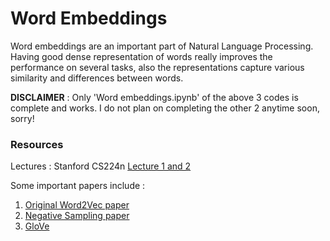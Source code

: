 # Word Embeddings

Word embeddings are an important part of Natural Language Processing. Having good dense representation of words really improves the performance on several tasks, also the representations capture various similarity and differences between words.

**DISCLAIMER** : Only 'Word embeddings.ipynb' of the above 3 codes is complete and works. I do not plan on completing the other 2 anytime soon, sorry! 

### Resources

Lectures : Stanford CS224n [Lecture 1 and 2](https://www.youtube.com/playlist?list=PLoROMvodv4rOhcuXMZkNm7j3fVwBBY42z)

Some important papers include :
1. [Original Word2Vec paper](https://arxiv.org/pdf/1301.3781.pdf)
2. [Negative Sampling paper](http://papers.nips.cc/paper/5021-distributed-representations-of-words-and-phrases-and-their-compositionality.pdf)
3. [GloVe](https://nlp.stanford.edu/pubs/glove.pdf)

